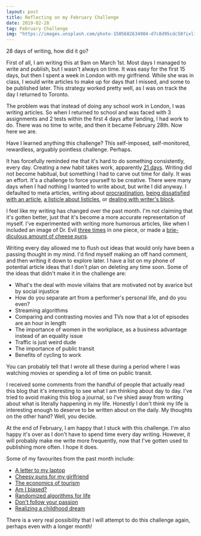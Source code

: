 ```yaml
---
layout: post
title: Reflecting on my February Challenge
date: 2019-02-28
tag: February Challenge
img: "https://images.unsplash.com/photo-1505682634904-d7c8d95cdc50?ixlib=rb-1.2.1&q=80&fm=jpg&crop=entropy&cs=tinysrgb&w=1080&fit=max&ixid=eyJhcHBfaWQiOjExNzczfQ"
---
```


28 days of writing, how did it go?

First of all, I am writing this at 9am on March 1st. Most days I managed to write and publish, but I wasn't always on time. It was easy for the first 15 days, but then I spent a week in London with my girlfriend. While she was in class, I would write articles to make up for days that I missed, and some to be published later. This strategy worked pretty well, as I was on track the day I returned to Toronto.

The problem was that instead of doing any school work in London, I was writing articles. So when I returned to school and was faced with 3 assignments and 2 tests within the first 4 days after landing, I had work to do. There was no time to write, and then it became February 28th. Now here we are.

Have I learned anything this challenge? This self-imposed, self-monitored, rewardless, arguably pointless challenge. Perhaps.

It has forcefully reminded me that it's hard to do something consistently, every day. Creating a new habit takes work, apparently [21 days](https://examinedexistence.com/how-long-does-it-take-for-something-to-become-a-habit/). Writing did not become habitual, but something I had to carve out time for daily. It was an effort. It's a challenge to force yourself to be creative. There were many days when I had nothing I wanted to write about, but write I did anyway. I defaulted to meta articles, writing about [procrastination](/procrastination/), [being dissatisfied with an article](/failure/), [a listicle about listicles](/10-thoughts-on-listicles/), or [dealing with writer's block](/dealing-with-writers-block/).

I feel like my writing has changed over the past month. I'm not claiming that it's gotten better, just that it's become a more accurate representation of myself. I've experimented with writing more humorous articles, like when I included an image of Dr. Evil [three times](/one-million-tips-for-instagram/) in one piece, or made a [brie-diculous amount of cheese puns](/cheesy-valentines-day/).

Writing every day allowed me to flush out ideas that would only have been a passing thought in my mind. I'd find myself making an off hand comment, and then writing it down to explore later. I have a list on my phone of potential article ideas that I don't plan on deleting any time soon. Some of the ideas that didn't make it in the challenge are:

-   What's the deal with movie villains that are motivated not by avarice but by social injustice
-   How do you separate art from a performer's personal life, and do you even?
-   Streaming algorithms
-   Comparing and contrasting movies and TVs now that a lot of episodes are an hour in length
-   The importance of women in the workplace, as a business advantage instead of an equality issue
-   Traffic is just weird dude
-   The importance of public transit
-   Benefits of cycling to work

You can probably tell that I wrote all these during a period where I was watching movies or spending a lot of time on public transit.

I received some comments from the handful of people that actually read this blog that it's interesting to see what I am thinking about day to day. I've tried to avoid making this blog a journal, so I've shied away from writing about what is literally happening in my life. Honestly I don't think my life is interesting enough to deserve to be written about on the daily. My thoughts on the other hand? Well, you decide.

At the end of February, I am happy that I stuck with this challenge. I'm also happy it's over as I don't have to spend time every day writing. However, it will probably make me write more frequently, now that I've gotten used to publishing more often. I hope it does.

Some of my favourites from the past month include:

-   [A letter to my laptop](/dear-laptop)
-   [Cheesy puns for my girlfriend](/cheesy-valentines-day)
-   [The economics of tourism](/economics-of-tourism)
-   [Am I biased?](/am-i-biased)
-   [Randomized algorithms for life](/love-random)
-   [Don't follow your passion](/dont-follow-your-passion)
-   [Realizing a childhood dream](/childhood-dreams)

There is a very real possibility that I will attempt to do this challenge again, perhaps even with a longer month!
